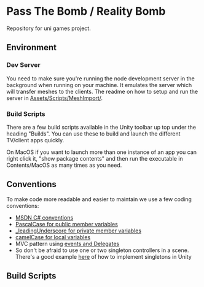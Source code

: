 # Pass The Bomb / Reality Bomb
Repository for uni games project.

## Environment

### Dev Server
You need to make sure you're running the node development server in the background when running on your machine. It emulates the server which will transfer meshes to the clients. The readme on how to setup and run the server in [Assets/Scripts/MeshImport/](Assets/Scripts/MeshImport/readme.md).

### Build Scripts
There are a few build scripts available in the Unity toolbar up top under the heading "Builds". You can use these to build and launch the different TV/client apps quickly.

On MacOS if you want to launch more than one instance of an app you can right click it, "show package contents" and then run the executable in Contents/MacOS as many times as you need.

## Conventions
To make code more readable and easier to maintain we use a few coding conventions:

- [MSDN C# conventions](https://msdn.microsoft.com/en-us/library/ff926074.aspx)
- [PascalCase for public member variables](https://msdn.microsoft.com/en-us/library/ms229043(v=vs.100).aspx)
- [_leadingUnderscore for private member variables](http://softwareengineering.stackexchange.com/a/209533)
- [camelCase for local variables](https://msdn.microsoft.com/en-us/library/ms229043(v=vs.100).aspx)
- MVC pattern using [events and Delegates](https://msdn.microsoft.com/en-us/library/17sde2xt(v=vs.90).aspx)
- So don't be afraid to use one or two singleton controllers in a scene. There's a good example [here](http://gamedev.stackexchange.com/a/116010/25627) of how to implement singletons in Unity
## Build Scripts


